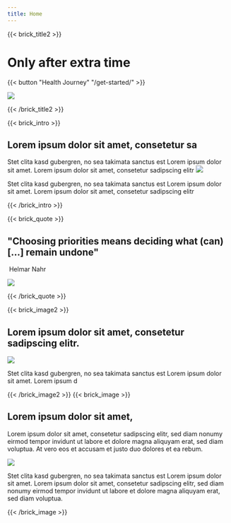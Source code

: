 ```yaml
---
title: Home
---
```

{{< brick_title2 >}}
# Only after extra time

{{< button "Health Journey" "/get-started/" >}}

![](/uploads/photos/title.jpg)

{{< /brick_title2 >}}

{{< brick_intro >}}

## Lorem ipsum dolor sit amet, consetetur sa

Stet clita kasd gubergren, no sea takimata sanctus est Lorem ipsum dolor sit amet. Lorem ipsum dolor sit amet, consetetur sadipscing elitr
![](/uploads/illustrations/christchurch_2s.svg)

Stet clita kasd gubergren, no sea takimata sanctus est Lorem ipsum dolor sit amet. Lorem ipsum dolor sit amet, consetetur sadipscing elitr

{{< /brick_intro >}}

{{< brick_quote >}}

## "Choosing priorities means deciding what (can) [...] remain undone"
 &nbsp;Helmar Nahr

![](/uploads/gallery/citation_1.jpg)

{{< /brick_quote >}}

{{< brick_image2 >}}

## Lorem ipsum dolor sit amet, consetetur sadipscing elitr.
![](/uploads/illustrations/christchurch_1.svg)

Stet clita kasd gubergren, no sea takimata sanctus est Lorem ipsum dolor sit amet. Lorem ipsum d

{{< /brick_image2 >}}
{{< brick_image >}}

## Lorem ipsum dolor sit amet, 

Lorem ipsum dolor sit amet, consetetur sadipscing elitr, sed diam nonumy eirmod tempor invidunt ut labore et dolore magna aliquyam erat, sed diam voluptua. At vero eos et accusam et justo duo dolores et ea rebum.

![](/uploads/illustrations/tree.svg)

Stet clita kasd gubergren, no sea takimata sanctus est Lorem ipsum dolor sit amet. Lorem ipsum dolor sit amet, consetetur sadipscing elitr, sed diam nonumy eirmod tempor invidunt ut labore et dolore magna aliquyam erat, sed diam voluptua.

{{< /brick_image >}}

